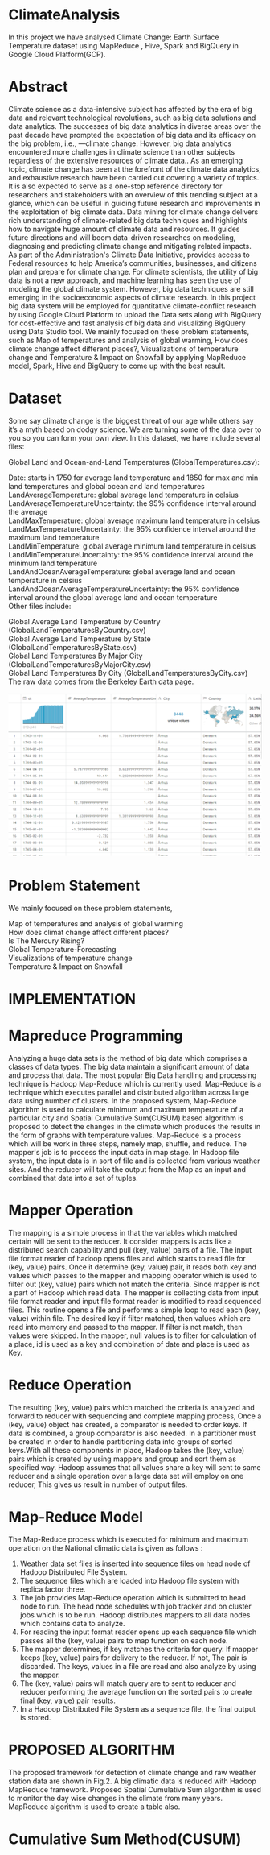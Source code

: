 # ClimateAnalysis
In this project we have analysed Climate Change: Earth Surface Temperature dataset using MapReduce , Hive, Spark and BigQuery in Google Cloud Platform(GCP).

# Abstract
Climate science as a data-intensive subject has affected by the era of big data and relevant technological revolutions, such as big data solutions and data analytics. The successes of big data analytics in diverse areas over the past decade have prompted the expectation of big data and its efficacy on the big problem, i.e., —climate change. However, big data analytics encountered more challenges in climate science than other subjects regardless of the extensive resources of climate data.. As an emerging topic, climate change has been at the forefront of the climate data analytics, and exhaustive research have been carried out covering a variety of topics. It is also expected to serve as a one-stop reference directory for researchers and stakeholders with an overview of this trending subject at a glance, which can be useful in guiding future research and improvements in the exploitation of big climate data. Data mining for climate change delivers rich understanding of climate-related big data techniques and highlights how to navigate huge amount of climate data and resources. It guides future directions and will boom data-driven researches on modeling, diagnosing and predicting climate change and mitigating related impacts. As part of the Administration's Climate Data Initiative, provides access to Federal resources to help America’s communities, businesses, and citizens plan and prepare for climate change. For climate scientists, the utility of big data is not a new approach, and machine learning has seen the use of modeling the global climate system. However, big data techniques are still emerging in the socioeconomic aspects of climate research. In this project big data system will be employed for quantitative climate-conflict research by using Google Cloud Platform to upload the Data sets along with BigQuery for cost-effective and fast analysis of big data and visualizing BigQuery using Data Studio tool. We mainly focused on these problem statements, such as Map of temperatures and analysis of global warming, How does climate change affect different places?, Visualizations of temperature change and Temperature & Impact on Snowfall by applying MapReduce model, Spark, Hive and BigQuery to come up with the best result.

# Dataset
Some say climate change is the biggest threat of our age while others say it’s a myth based on dodgy science. We are turning some of the data over to you so you can form your own view. In this dataset, we have include several files:

Global Land and Ocean-and-Land Temperatures (GlobalTemperatures.csv):

Date: starts in 1750 for average land temperature and 1850 for max and min land temperatures and global ocean and land temperatures <br>
LandAverageTemperature: global average land temperature in celsius <br>
LandAverageTemperatureUncertainty: the 95% confidence interval around the average <br>
LandMaxTemperature: global average maximum land temperature in celsius <br>
LandMaxTemperatureUncertainty: the 95% confidence interval around the maximum land temperature <br>
LandMinTemperature: global average minimum land temperature in celsius <br>
LandMinTemperatureUncertainty: the 95% confidence interval around the minimum land temperature <br>
LandAndOceanAverageTemperature: global average land and ocean temperature in celsius <br>
LandAndOceanAverageTemperatureUncertainty: the 95% confidence interval around the global average land and ocean temperature <br>
Other files include:

Global Average Land Temperature by Country (GlobalLandTemperaturesByCountry.csv) <br>
Global Average Land Temperature by State (GlobalLandTemperaturesByState.csv) <br>
Global Land Temperatures By Major City (GlobalLandTemperaturesByMajorCity.csv) <br>
Global Land Temperatures By City (GlobalLandTemperaturesByCity.csv) <br>
The raw data comes from the Berkeley Earth data page. <br>

<img src="https://github.com/ashishgir/ClimateAnalysis/blob/master/Capture.PNG"> <br>

# Problem Statement
We mainly focused on these problem statements,

Map of temperatures and analysis of global warming <br>
How does climat change affect different places? <br>
Is The Mercury Rising? <br>
Global Temperature-Forecasting <br>
Visualizations of temperature change <br>
Temperature & Impact on Snowfall <br>

# IMPLEMENTATION

# Mapreduce Programming
Analyzing a huge data sets is the method of big data which comprises a classes of data types. The big data maintain
a significant amount of data and process that data.  The most popular Big Data handling and processing technique is Hadoop Map-Reduce which is currently used. Map-Reduce is a technique which executes parallel and distributed algorithm across large data using number of
clusters. In the proposed system, Map-Reduce algorithm is used to calculate minimum and maximum temperature of a
particular city and Spatial Cumulative Sum(CUSUM) based algorithm is proposed to detect the changes in the climate
which produces the results in the form of graphs with temperature values. Map-Reduce is a process which will be work in three steps, namely map, shuffle, and reduce. The mapper's job is to process the input data in map stage. In Hadoop file system, the input data is in sort of file and is collected from various weather sites. And the reducer will take the output from the Map as an input and combined that data into a set of tuples. 

# Mapper Operation 
The mapping is a simple process in that the variables which matched certain will be sent to the reducer. It consider
mappers is acts like a distributed search capability and pull (key, value) pairs of a file. The input file format reader of
hadoop opens files and which starts to read file for (key, value) pairs. Once it determine (key, value) pair, it reads both
key and values which passes to the mapper and mapping operator which is used to filter out (key, value) pairs which
not match the criteria. Since mapper is not a part of Hadoop which read data. The mapper is collecting data from input
file format reader and input file format reader is modified to read sequenced files. This routine opens a file and
performs a simple loop to read each (key, value) within file. The desired key if filter matched, then values which are read into memory and passed to the mapper. If filter is not match, then values were skipped. In the mapper, null values
is to filter for calculation of a place, id is used as a key and combination of date and place is used as Key.

# Reduce Operation 
The resulting (key, value) pairs which matched the criteria is analyzed and forward to reducer with sequencing and
complete mapping process, Once a (key, value) object has created, a comparator is needed to order keys. If data is
combined, a group comparator is also needed. In a partitioner must be created in order to handle partitioning data into
groups of sorted keys.With all these components in place, Hadoop takes the (key, value) pairs which is created by using
mappers and group and sort them as specified way. Hadoop assumes that all values share a key will sent to same
reducer and a single operation over a large data set will employ on one reducer, This gives us result in number of output
files. 

# Map-Reduce Model
The Map-Reduce process which is executed for minimum and maximum operation on the National climatic data is
given as follows :
1. Weather data set files is inserted into sequence files on head node of Hadoop Distributed File System.
2. The sequence files which are loaded into Hadoop file system with replica factor three.
3. The job provides Map-Reduce operation which is submitted to head node to run. The head node schedules
with job tracker and on cluster jobs which is to be run. Hadoop distributes mappers to all data nodes which
contains data to analyze.
4. For reading the input format reader opens up each sequence file which passes all the (key, value) pairs to map
function on each node.
5. The mapper determines, if key matches the criteria for query. If mapper keeps (key, value) pairs for delivery to
the reducer. If not, The pair is discarded. The keys, values in a file are read and also analyze by using the
mapper.
6. The (key, value) pairs will match query are to sent to reducer and reducer performing the average function on
the sorted pairs to create final (key, value) pair results.
7. In a Hadoop Distributed File System as a sequence file, the final output is stored.

# PROPOSED ALGORITHM
The proposed framework for detection of climate change and raw weather station data are shown in Fig.2. A big
climatic data is reduced with Hadoop MapReduce framework. Proposed Spatial Cumulative Sum algorithm is used to
monitor the day wise changes in the climate from many years. MapReduce algorithm is used to create a table also.

# Cumulative Sum Method(CUSUM)
